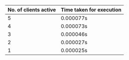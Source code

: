 


|No. of clients active|Time taken for execution|
|---------------------|------------------------|
|5|0.000077s|
|4|0.000073s|
|3|0.000046s|
|2|0.000027s|
|1|0.000025s|
